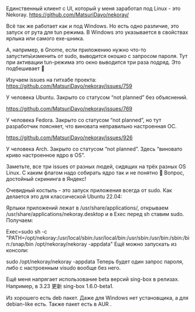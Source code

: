 ﻿Единственный клиент с UI, который у меня заработал под Linux - это Nekoray. https://github.com/MatsuriDayo/nekoray/

Всё так же работает как и под Windows. Но есть одно различие, это запуск от рута для tun режима. В Windows это указывается в свойствах ярлыка или самого exe-шника.

А, например, в Gnome, если приложению нужно что-то запустить\изменить от sudo, выводится окошко с запросом пароля. Тут при активации tun-режима это окно выводится три раза подряд. Это подбешивает 🙂

Изучаем issues на гитхабе проекта: https://github.com/MatsuriDayo/nekoray/issues/759

У человека Ubuntu. Закрыто со статусом “not planned” без объяснений.

https://github.com/MatsuriDayo/nekoray/issues/769

У человека Fedora. Закрыто со статусом “not planned”, но тут разработчик поясняет, что виновата неправильно настроенная ОС.

https://github.com/MatsuriDayo/nekoray/issues/926

У человека Arch. Закрыто со статусом “not planned”. Здесь “виновато криво настроенное ядро в OS”.

Заметьте, все три issues от разных людей, сидящих на трёх разных OS Linux. С каким флагом надо собирать ядро так и не понятно 🙁 Вопрос, достойный скрининга в Яндекс!

Очевидный костыль - это запуск приложения всегда от sudo. Как делается это для классической Ubuntu 22.04:

Ярлыки приложений лежат в /usr/share/applications/, открываем /usr/share/applications/nekoray.desktop и в Exec перед sh ставим sudo. Получаем:

Exec=sudo sh -c "PATH=/opt/nekoray:/usr/local/sbin:/usr/local/bin:/usr/sbin:/usr/bin:/sbin:/bin:/snap/bin /opt/nekoray/nekoray -appdata"
Ещё можно запускать из консоли:

sudo /opt/nekoray/nekoray -appdata
Теперь будет один запрос пароля, либо с настроенным visudo вообще без него.

Ещё меня напрягает использование beta версий sing-box в релизах. Например, в 3.23 更新 sing-box 1.6.0-beta1.

Из хорошего есть deb пакет. Даже для Windows нет установщика, а для debian-like есть. Также пакет есть в AUR .